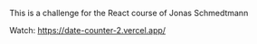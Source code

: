 This is a challenge for the React course of Jonas Schmedtmann

Watch: https://date-counter-2.vercel.app/
